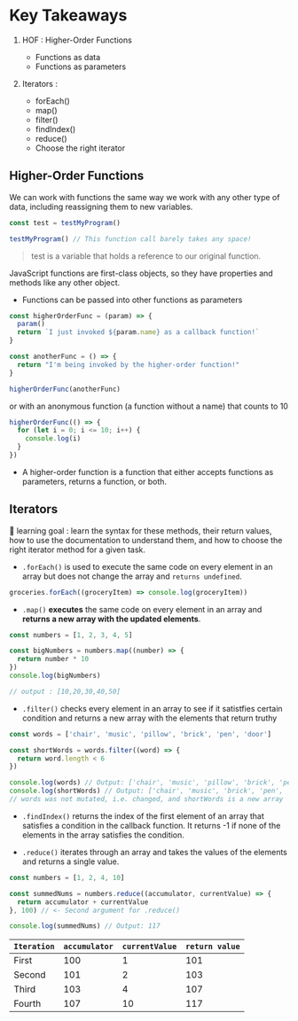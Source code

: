 # Key Takeaways

1. HOF : Higher-Order Functions

   - Functions as data
   - Functions as parameters

2. Iterators :

   - forEach()
   - map()
   - filter()
   - findIndex()
   - reduce()
   - Choose the right iterator

## Higher-Order Functions

We can work with functions the same way we work with any other type of data, including reassigning them to new variables.

```js
const test = testMyProgram()

testMyProgram() // This function call barely takes any space!
```

> test is a variable that holds a reference to our original function.

JavaScript functions are first-class objects, so they have properties and methods like any other object.

- Functions can be passed into other functions as parameters

```js
const higherOrderFunc = (param) => {
  param()
  return `I just invoked ${param.name} as a callback function!`
}

const anotherFunc = () => {
  return "I'm being invoked by the higher-order function!"
}

higherOrderFunc(anotherFunc)
```

or with an anonymous function (a function without a name) that counts to 10

```js
higherOrderFunc(() => {
  for (let i = 0; i <= 10; i++) {
    console.log(i)
  }
})
```

- A higher-order function is a function that either accepts functions as parameters, returns a function, or both.

## Iterators

🎯 learning goal : learn the syntax for these methods, their return values, how to use the documentation to understand them, and how to choose the right iterator method for a given task.

- `.forEach()` is used to execute the same code on every element in an array but does not change the array and `returns undefined`.

```js
groceries.forEach((groceryItem) => console.log(groceryItem))
```

- `.map()` **executes** the same code on every element in an array and **returns a new array with the updated elements**.

```js
const numbers = [1, 2, 3, 4, 5]

const bigNumbers = numbers.map((number) => {
  return number * 10
})
console.log(bigNumbers)

// output : [10,20,30,40,50]
```

- `.filter()` checks every element in an array to see if it satistfies certain condition and returns a new array with the elements that return truthy

```js
const words = ['chair', 'music', 'pillow', 'brick', 'pen', 'door']

const shortWords = words.filter((word) => {
  return word.length < 6
})

console.log(words) // Output: ['chair', 'music', 'pillow', 'brick', 'pen', 'door'];
console.log(shortWords) // Output: ['chair', 'music', 'brick', 'pen', 'door']
// words was not mutated, i.e. changed, and shortWords is a new array
```

- `.findIndex()` returns the index of the first element of an array that satisfies a condition in the callback function. It returns -1 if none of the elements in the array satisfies the condition.

- `.reduce()` iterates through an array and takes the values of the elements and returns a single value.

```js
const numbers = [1, 2, 4, 10]

const summedNums = numbers.reduce((accumulator, currentValue) => {
  return accumulator + currentValue
}, 100) // <- Second argument for .reduce()

console.log(summedNums) // Output: 117
```

| `Iteration` | `accumulator` | `currentValue` | `return value` |
| ----------- | ------------- | -------------- | -------------- |
| First       | 100           | 1              | 101            |
| Second      | 101           | 2              | 103            |
| Third       | 103           | 4              | 107            |
| Fourth      | 107           | 10             | 117            |

